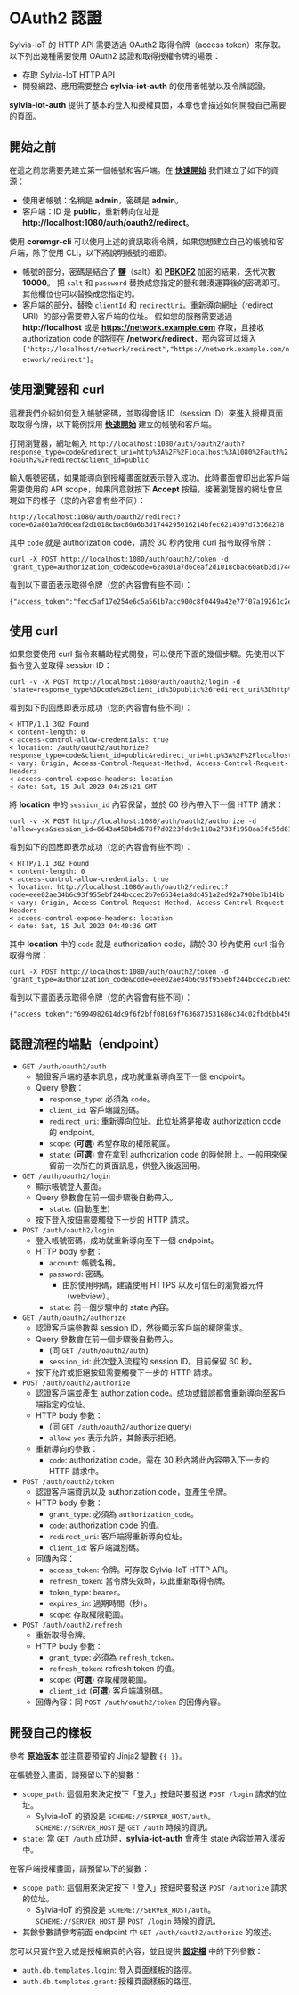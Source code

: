 # OAuth2 認證

Sylvia-IoT 的 HTTP API 需要透過 OAuth2 取得令牌（access token）來存取。以下列出幾種需要使用 OAuth2 認證和取得授權令牌的場景：

- 存取 Sylvia-IoT HTTP API
- 開發網路、應用需要整合 **sylvia-iot-auth** 的使用者帳號以及令牌認證。

**sylvia-iot-auth** 提供了基本的登入和授權頁面，本章也會描述如何開發自己需要的頁面。

## 開始之前

在這之前您需要先建立第一個帳號和客戶端。在 [**快速開始**](../guide/quick.md) 我們建立了如下的資源：

- 使用者帳號：名稱是 **admin**，密碼是 **admin**。
- 客戶端：ID 是 **public**，重新轉向位址是 **http://localhost:1080/auth/oauth2/redirect**。

使用 **coremgr-cli** 可以使用上述的資訊取得令牌，如果您想建立自己的帳號和客戶端，除了使用 CLI，以下將說明帳號的細節。

- 帳號的部分，密碼是結合了 **鹽**（salt）和 [**PBKDF2**](https://en.wikipedia.org/wiki/PBKDF2) 加密的結果，迭代次數 **10000**。
把 `salt` 和 `password` 替換成您指定的鹽和雜湊運算後的密碼即可。其他欄位也可以替換成您指定的。
- 客戶端的部分，替換 `clientId` 和 `redirectUri`。重新導向網址（redirect URI）的部分需要帶入客戶端的位址。
假如您的服務需要透過 **http://localhost** 或是 **https://network.example.com** 存取，且接收 authorization code 的路徑在 **/network/redirect**，那內容可以填入 `["http://localhost/network/redirect","https://network.example.com/network/redirect"]`。

## 使用瀏覽器和 curl

這裡我們介紹如何登入帳號密碼，並取得會話 ID（session ID）來進入授權頁面取取得令牌，以下範例採用 [**快速開始**](../guide/quick.md) 建立的帳號和客戶端。

打開瀏覽器，網址輸入 `http://localhost:1080/auth/oauth2/auth?response_type=code&redirect_uri=http%3A%2F%2Flocalhost%3A1080%2Fauth%2Foauth2%2Fredirect&client_id=public`

輸入帳號密碼，如果能導向到授權畫面就表示登入成功。此時畫面會印出此客戶端需要使用的 API scope，如果同意就按下 **Accept** 按鈕，接著瀏覽器的網址會呈現如下的樣子（您的內容會有些不同）：

```
http://localhost:1080/auth/oauth2/redirect?code=62a801a7d6ceaf2d1018cbac60a6b3d1744295016214bfec6214397d73368278
```

其中 `code` 就是 authorization code，請於 30 秒內使用 curl 指令取得令牌：

```shell
curl -X POST http://localhost:1080/auth/oauth2/token -d 'grant_type=authorization_code&code=62a801a7d6ceaf2d1018cbac60a6b3d1744295016214bfec6214397d73368278&redirect_uri=http%3A%2F%2Flocalhost%3A1080%2Fauth%2Foauth2%2Fredirect&client_id=public'
```

看到以下畫面表示取得令牌（您的內容會有些不同）：

```
{"access_token":"fecc5af17e254e6c5a561b7acc900c8f0449a42e77f07a19261c2e6cff518ec8","refresh_token":"5905fc23f65ca7ed92bc7be74e33fc3e79cd8bce2c9ef2ef1bb368caaf6c07f0","token_type":"bearer","expires_in":3599,"scope":""}
```

## 使用 curl

如果您要使用 curl 指令來輔助程式開發，可以使用下面的幾個步驟。先使用以下指令登入並取得 session ID：

```shell
curl -v -X POST http://localhost:1080/auth/oauth2/login -d 'state=response_type%3Dcode%26client_id%3Dpublic%26redirect_uri%3Dhttp%253A%252F%252Flocalhost%253A1080%252Fauth%252Foauth2%252Fredirect&account=admin&password=admin'
```

看到如下的回應即表示成功（您的內容會有些不同）：

```
< HTTP/1.1 302 Found
< content-length: 0
< access-control-allow-credentials: true
< location: /auth/oauth2/authorize?response_type=code&client_id=public&redirect_uri=http%3A%2F%2Flocalhost%3A1080%2Fauth%2Foauth2%2Fredirect&session_id=6643a450b4d678f7d0223fde9e118a2733f1958aa3fc55d616ec278e83d7a06a
< vary: Origin, Access-Control-Request-Method, Access-Control-Request-Headers
< access-control-expose-headers: location
< date: Sat, 15 Jul 2023 04:25:21 GMT
```

將 **location** 中的 `session_id` 內容保留，並於 60 秒內帶入下一個 HTTP 請求：

```shell
curl -v -X POST http://localhost:1080/auth/oauth2/authorize -d 'allow=yes&session_id=6643a450b4d678f7d0223fde9e118a2733f1958aa3fc55d616ec278e83d7a06a&client_id=public&response_type=code&redirect_uri=http%3A%2F%2Flocalhost%3A1080%2Fauth%2Foauth2%2Fredirect'
```

看到如下的回應即表示成功（您的內容會有些不同）：

```
< HTTP/1.1 302 Found
< content-length: 0
< access-control-allow-credentials: true
< location: http://localhost:1080/auth/oauth2/redirect?code=eee02ae34b6c93f955ebf244bccec2b7e6534e1a8dc451a2ed92a790be7b14bb
< vary: Origin, Access-Control-Request-Method, Access-Control-Request-Headers
< access-control-expose-headers: location
< date: Sat, 15 Jul 2023 04:40:36 GMT
```

其中 **location** 中的 `code` 就是 authorization code，請於 30 秒內使用 curl 指令取得令牌：

```shell
curl -X POST http://localhost:1080/auth/oauth2/token -d 'grant_type=authorization_code&code=eee02ae34b6c93f955ebf244bccec2b7e6534e1a8dc451a2ed92a790be7b14bb&redirect_uri=http%3A%2F%2Flocalhost%3A1080%2Fauth%2Foauth2%2Fredirect&client_id=public'
```

看到以下畫面表示取得令牌（您的內容會有些不同）：

```
{"access_token":"6994982614dc9f6f2bff08169f7636873531686c34c02fbd6bb45655c8f24b13","refresh_token":"387822850a8fa9a474c413b62a17d9f218204ddcaad51ca475448827b83972fe","token_type":"bearer","expires_in":3599,"scope":""}
```

## 認證流程的端點（endpoint）

- `GET /auth/oauth2/auth`
    - 驗證客戶端的基本訊息，成功就重新導向至下一個 endpoint。
    - Query 參數：
        - `response_type`: 必須為 `code`。
        - `client_id`: 客戶端識別碼。
        - `redirect_uri`: 重新導向位址。此位址將是接收 authorization code 的 endpoint。
        - `scope`: (**可選**) 希望存取的權限範圍。
        - `state`: (**可選**) 會在拿到 authorization code 的時候附上。一般用來保留前一次所在的頁面訊息，供登入後返回用。
- `GET /auth/oauth2/login`
    - 顯示帳號登入畫面。
    - Query 參數會在前一個步驟後自動帶入。
        - `state`: (自動產生)
    - 按下登入按鈕需要觸發下一步的 HTTP 請求。
- `POST /auth/oauth2/login`
    - 登入帳號密碼，成功就重新導向至下一個 endpoint。
    - HTTP body 參數：
        - `account`: 帳號名稱。
        - `password`: 密碼。
            - 由於使用明碼，建議使用 HTTPS 以及可信任的瀏覽器元件（webview）。
        - `state`: 前一個步驟中的 state 內容。
- `GET /auth/oauth2/authorize`
    - 認證客戶端參數與 session ID，然後顯示客戶端的權限需求。
    - Query 參數會在前一個步驟後自動帶入。
        - (同 `GET /auth/oauth2/auth`)
        - `session_id`: 此次登入流程的 session ID。目前保留 60 秒。
    - 按下允許或拒絕按鈕需要觸發下一步的 HTTP 請求。
- `POST /auth/oauth2/authorize`
    - 認證客戶端並產生 authorization code。成功或錯誤都會重新導向至客戶端指定的位址。
    - HTTP body 參數：
        - (同 `GET /auth/oauth2/authorize` query)
        - `allow`: `yes` 表示允許，其餘表示拒絕。
    - 重新導向的參數：
        - `code`: authorization code。需在 30 秒內將此內容帶入下一步的 HTTP 請求中。
- `POST /auth/oauth2/token`
    - 認證客戶端資訊以及 authorization code，並產生令牌。
    - HTTP body 參數：
        - `grant_type`: 必須為 `authorization_code`。
        - `code`: authorization code 的值。
        - `redirect_uri`: 客戶端得重新導向位址。
        - `client_id`: 客戶端識別碼。
    - 回傳內容：
        - `access_token`: 令牌。可存取 Sylvia-IoT HTTP API。
        - `refresh_token`: 當令牌失效時，以此重新取得令牌。
        - `token_type`: `bearer`。
        - `expires_in`: 過期時間（秒）。
        - `scope`: 存取權限範圍。
- `POST /auth/oauth2/refresh`
    - 重新取得令牌。
    - HTTP body 參數：
        - `grant_type`: 必須為 `refresh_token`。
        - `refresh_token`: refresh token 的值。
        - `scope`: (**可選**) 存取權限範圍。
        - `client_id`: (**可選**) 客戶端識別碼。
    - 回傳內容：同 `POST /auth/oauth2/token` 的回傳內容。

## 開發自己的樣板

參考 [**原始版本**](https://github.com/woofdogtw/sylvia-iot-core/blob/main/sylvia-iot-auth/src/routes/oauth2/template.rs) 並注意要預留的 Jinja2 變數 `{{ }}`。

在帳號登入畫面，請預留以下的變數：

- `scope_path`: 這個用來決定按下「登入」按鈕時要發送 `POST /login` 請求的位址。
    - Sylvia-IoT 的預設是 `SCHEME://SERVER_HOST/auth`。`SCHEME://SERVER_HOST` 是 `GET /auth` 時候的資訊。
- `state`: 當 `GET /auth` 成功時，**sylvia-iot-auth** 會產生 state 內容並帶入樣板中。

在客戶端授權畫面，請預留以下的變數：

- `scope_path`: 這個用來決定按下「登入」按鈕時要發送 `POST /authorize` 請求的位址。
    - Sylvia-IoT 的預設是 `SCHEME://SERVER_HOST/auth`。`SCHEME://SERVER_HOST` 是 `POST /login` 時候的資訊。
- 其餘參數請參考前面 endpoint 中 `GET /auth/oauth2/authorize` 的敘述。

您可以只實作登入或是授權網頁的內容，並且提供 [**設定檔**](../guide/configuration.md) 中的下列參數：

- `auth.db.templates.login`: 登入頁面樣板的路徑。
- `auth.db.templates.grant`: 授權頁面樣板的路徑。
